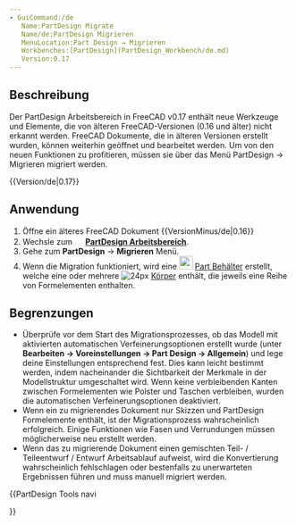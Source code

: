 ```yaml
---
- GuiCommand:/de
   Name:PartDesign Migrate
   Name/de:PartDesign Migrieren
   MenuLocation:Part Design → Migrieren
   Workbenches:[PartDesign](PartDesign_Workbench/de.md)
   Version:0.17
---
```


## Beschreibung

Der PartDesign Arbeitsbereich in FreeCAD v0.17 enthält neue Werkzeuge und Elemente, die von älteren FreeCAD-Versionen (0.16 und älter) nicht erkannt werden. FreeCAD Dokumente, die in älteren Versionen erstellt wurden, können weiterhin geöffnet und bearbeitet werden. Um von den neuen Funktionen zu profitieren, müssen sie über das Menü PartDesign → Migrieren migriert werden.


{{Version/de|0.17}}

## Anwendung

1.  Öffne ein älteres FreeCAD Dokument {{VersionMinus/de|0.16}}
2.  Wechsle zum **<img src="images/Workbench_PartDesign.svg" width=16px> [PartDesign Arbeitsbereich](PartDesign_Workbench/de.md)**.
3.  Gehe zum **PartDesign** → **Migrieren** Menü.
4.  Wenn die Migration funktioniert, wird eine <img alt="" src=images/Std_Part.svg  style="width:24px;"> [Part Behälter](Std_Part/de.md) erstellt, welche eine oder mehrere ![ 24px](images/_PartDesign_Body.png ) [Körper](PartDesign_Body/de.md) enthält, die jeweils eine Reihe von Formelementen enthalten.

## Begrenzungen

-   Überprüfe vor dem Start des Migrationsprozesses, ob das Modell mit aktivierten automatischen Verfeinerungsoptionen erstellt wurde (unter **Bearbeiten → Voreinstellungen → Part Design → Allgemein**) und lege deine Einstellungen entsprechend fest. Dies kann leicht bestimmt werden, indem nacheinander die Sichtbarkeit der Merkmale in der Modellstruktur umgeschaltet wird. Wenn keine verbleibenden Kanten zwischen Formelementen wie Polster und Taschen verbleiben, wurden die automatischen Verfeinerungsoptionen deaktiviert.
-   Wenn ein zu migrierendes Dokument nur Skizzen und PartDesign Formelemente enthält, ist der Migrationsprozess wahrscheinlich erfolgreich. Einige Funktionen wie Fasen und Verrundungen müssen möglicherweise neu erstellt werden.
-   Wenn das zu migrierende Dokument einen gemischten Teil- / Teileentwurf / Entwurf Arbeitsablauf aufweist, wird die Konvertierung wahrscheinlich fehlschlagen oder bestenfalls zu unerwarteten Ergebnissen führen und muss manuell migriert werden.


<div class="mw-translate-fuzzy">





</div>


{{PartDesign Tools navi

}} 
